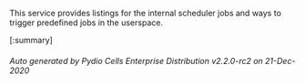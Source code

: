 






This service provides listings for the internal scheduler jobs and ways to trigger predefined jobs in the userspace.

[:summary]

###### Auto generated by Pydio Cells Enterprise Distribution v2.2.0-rc2 on 21-Dec-2020
